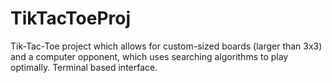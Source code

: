 # TikTacToeProj
Tik-Tac-Toe project which allows for custom-sized boards (larger than 3x3) and a computer opponent, which uses searching algorithms to play optimally. Terminal based interface.
